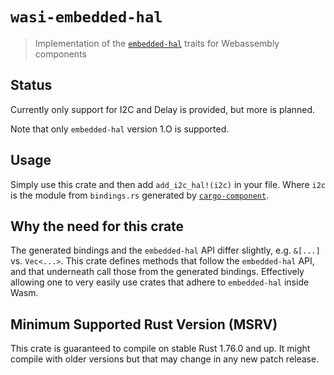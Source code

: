 # `wasi-embedded-hal`

> Implementation of the [`embedded-hal`] traits for Webassembly components

[`embedded-hal`]: https://crates.io/crates/embedded-hal

## Status

Currently only support for I2C and Delay is provided, but more is planned.

Note that only `embedded-hal` version 1.O is supported.

## Usage

Simply use this crate and then add `add_i2c_hal!(i2c)` in your file. Where `i2c` is the module from `bindings.rs` generated by [`cargo-component`](https://github.com/bytecodealliance/cargo-component).

## Why the need for this crate

The generated bindings and the `embedded-hal` API differ slightly, e.g. `&[...]` vs. `Vec<...>`. This crate defines methods that follow the `embedded-hal` API, and that underneath call those from the generated bindings. Effectively allowing one to very easily use crates that adhere to `embedded-hal` inside Wasm.

## Minimum Supported Rust Version (MSRV)

This crate is guaranteed to compile on stable Rust 1.76.0 and up. It might compile with older versions but that may change in any new patch release.
